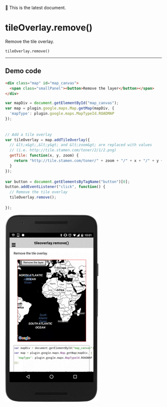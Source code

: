 :green_heart: This is the latest document.

# tileOverlay.remove()

Remove the tile overlay.

```
tileOverlay.remove()
```

------------------------------------------------------------------------------------------

## Demo code

```html
<div class="map" id="map_canvas">
  <span class="smallPanel"><button>Remove the layer</button></span>
</div>
```

```js
var mapDiv = document.getElementById("map_canvas");
var map = plugin.google.maps.Map.getMap(mapDiv, {
  'mapType': plugin.google.maps.MapTypeId.ROADMAP
});


// Add a tile overlay
var tileOverlay = map.addTileOverlay({
  // &lt;x&gt;,&lt;y&gt; and &lt;zoom&gt; are replaced with values
  // (i.e. http://tile.stamen.com/toner/2/1/2.png)
  getTile: function(x, y, zoom) {
    return "http://tile.stamen.com/toner/" + zoom + "/" + x + "/" + y + ".png";
  }
});

var button = document.getElementsByTagName("button")[0];
button.addEventListener("click", function() {
  // Remove the tile overlay
  tileOverlay.remove();

});

```

![](image.gif)
